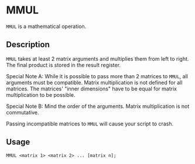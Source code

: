# MMUL

`MMUL` is a mathematical operation.

## Description

`MMUL` takes at least 2 matrix arguments and multiplies them from left to right. The final product is stored in the
result register.

Special Note A: While it is possible to pass more than 2 matrices to `MMUL`, all arguments must be compatible. Matrix
multiplication is not defined for all matrices. The matrices' "inner dimensions" have to be equal for matrix
multiplication to be possible.

Special Note B: Mind the order of the arguments. Matrix multiplication is not commutative.

Passing incompatible matrices to `MMUL` will cause your script to crash.

## Usage

`MMUL <matrix 1> <matrix 2> ... [matrix n];`

